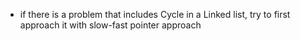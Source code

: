 - if there is a problem that includes Cycle in a Linked list, try to first approach it with slow-fast pointer approach
